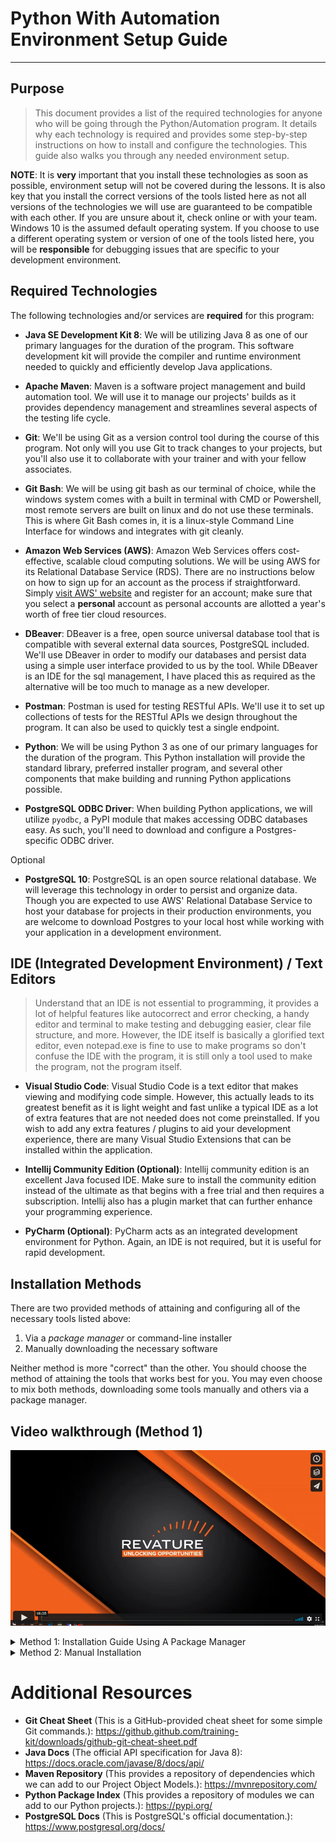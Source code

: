 
# Python With Automation Environment Setup Guide
---

## Purpose

> This document provides a list of the required technologies for anyone who will be going through the Python/Automation program. It details why each technology is required and provides some step-by-step instructions on how to install and configure the technologies. This guide also walks you through any needed environment setup.

**NOTE**: It is **very** important that you install these technologies as soon as possible, environment setup will not be covered during the lessons. It is also key that you install the correct versions of the tools listed here as not all versions of the technologies we will use are guaranteed to be compatible with each other. If you are unsure about it, check online or with your team.
Windows 10 is the assumed default operating system. If you choose to use a different operating system or version of one of the tools listed here, you will be **responsible** for debugging issues that are specific to your development environment.

## Required Technologies

The following technologies and/or services are **required** for this program:

- **Java SE Development Kit 8**: We will be utilizing Java 8 as one of our primary languages for the duration of the program. This software development kit will provide the compiler and runtime environment needed to quickly and efficiently develop Java applications.

- **Apache Maven**: Maven is a software project management and build automation tool. We will use it to manage our projects' builds as it provides dependency management and streamlines several aspects of the testing life cycle.

- **Git**: We'll be using Git as a version control tool during the course of this program. Not only will you use Git to track changes to your projects, but you'll also use it to collaborate with your trainer and with your fellow associates.

- **Git Bash**: We will be using git bash as our terminal of choice, while the windows system comes with a built in terminal with CMD or Powershell, most remote servers are built on linux and do not use these terminals. This is where Git Bash comes in, it is a linux-style Command Line Interface for windows and integrates with git cleanly.

- **Amazon Web Services (AWS)**: Amazon Web Services offers cost-effective, scalable cloud computing solutions. We will be using AWS for its Relational Database Service (RDS). There are no instructions below on how to sign up for an account as the process if straightforward. Simply [visit AWS' website](https://aws.amazon.com/) and register for an account; make sure that you select a **personal** account as personal accounts are allotted a year's worth of free tier cloud resources.

- **DBeaver**: DBeaver is a free, open source universal database tool that is compatible with several external data sources, PostgreSQL included. We'll use DBeaver in order to modify our databases and persist data using a simple user interface provided to us by the tool. While DBeaver is an IDE for the sql management, I have placed this as required as the alternative will be too much to manage as a new developer.

- **Postman**: Postman is used for testing RESTful APIs. We'll use it to set up collections of tests for the RESTful APIs we design throughout the program. It can also be used to quickly test a single endpoint.

- **Python**: We will be using Python 3 as one of our primary languages for the duration of the program. This Python installation will provide the standard library, preferred installer program, and several other components that make building and running Python applications possible.

- **PostgreSQL ODBC Driver**: When building Python applications, we will utilize `pyodbc`, a PyPI module that makes accessing ODBC databases easy. As such, you'll need to download and configure a Postgres-specific ODBC driver.

Optional

- **PostgreSQL 10**: PostgreSQL is an open source relational database. We will leverage this technology in order to persist and organize data. Though you are expected to use AWS' Relational Database Service to host your database for projects in their production environments, you are welcome to download Postgres to your local host while working with your application in a development environment.

## IDE (Integrated Development Environment) / Text Editors

> Understand that an IDE is not essential to programming, it provides a lot of helpful features like autocorrect and error checking, a handy editor and terminal to make testing and debugging easier, clear file structure, and more. However, the IDE itself is basically a glorified text editor, even notepad.exe is fine to use to make programs so don't confuse the IDE with the program, it is still only a tool used to make the program, not the program itself. 

- **Visual Studio Code**: Visual Studio Code is a text editor that makes viewing and modifying code simple. However, this actually leads to its greatest benefit as it is light weight and fast unlike a typical IDE as a lot of extra features that are not needed does not come preinstalled. If you wish to add any extra features / plugins to aid your development experience, there are many Visual Studio Extensions that can be installed within the application. 

- **Intellij Community Edition (Optional)**: Intellij community edition is an excellent Java focused IDE. Make sure to install the community edition instead of the ultimate as that begins with a free trial and then requires a subscription. Intellij also has a plugin market that can further enhance your programming experience.

- **PyCharm (Optional)**: PyCharm acts as an integrated development environment for Python. Again, an IDE is not required, but it is useful for rapid development.

## Installation Methods

There are two provided methods of attaining and configuring all of the necessary tools listed above:

1. Via a *package manager* or command-line installer
2. Manually downloading the necessary software

Neither method is more "correct" than the other. You should choose the method of attaining the tools that works best for you. You may even choose to mix both methods, downloading some tools manually and others via a package manager.


## Video walkthrough (Method 1)

[![PWA Environment Setup](./images/thumbnail.png)](https://vimeo.com/692694597)


<details><summary>Method 1: Installation Guide Using A Package Manager</summary>
<p>
A *package manager* is a command line tool that allows you to install and manage software. You can use a package manager to install all of the software listed here.

The package manager that we'll be using for this guide is called "Scoop". It's a command-line installer for Windows, which means that you'll have to be running Windows in order to use this tool. You'll also need PowerShell 5 (or a later version) installed.

**Note**: If you are not running Windows and still want to use a package manager, feel free to do so. You'll have to, however, know how to use your package manager of choice as there won't be instructions provided here since there are many package managers available. **If you do not wish to use a package manager, please skip to method 2.**
</p>
    
    
### Step 1: Install Scoop

In order to use Scoop, you'll first have to install it. This installation requires that you have PowerShell 5 or later.

Once you've verified that you have a compatible version of PowerShell, launch PowerShell. You can launch PowerShell by searching for it in the Windows search bar. Then go to [Scoop's official website](https://scoop.sh/). Once on the homepage, scroll to the bottom of the page until you see the following:

![Scoop instructions](./images/scoop-instructions.PNG)

As Scoop's installation instructions indicate, you can run one of the following commands in PowerShell (NOT both):

Option 1:

    Invoke-Expression (New-Object System.Net.WebClient).DownloadString('https://get.scoop.sh')

Option 2:

    iwr -useb get.scoop.sh | iex

If you run one of these commands and it fails, you'll need to first run the following command:

    Set-ExecutionPolicy RemoteSigned -scope CurrentUser

After you've run this command, you should then attempt to run one of the first two commands again.

### Step 2: Configure Scoop

When installed, Scoop comes with a default bucket titled "main". Since some of the programs we'll install using Scoop aren't contained in this bucket, we'll add some additional buckets before we begin installing our programs.

Open a new terminal and run the following commands (one by one):

    scoop bucket add extras
    scoop bucket add java
    scoop bucket add versions

**Note**: If you receive a warning that says that the bucket you're attempting to add already exists, you don't have to worry as this means that you already have that bucket.
    
### Step 3: Install Git

Now that you've installed Scoop and added some additional buckets for downloading software, open a new terminal and run the following command in order to install Git:

    scoop install git

After the installation is complete, verify that you have installed Git properly by typing the following in your terminal:

    git --version

### Step 4: Install Java

In order to install Java, run the following command in your terminal:

    scoop install ojdkbuild8-full

Now verify that you have installed Java properly by typing this command:

     java -version

### Step 5: Install Spring Tool Suite 4

In order to install Intellij IDEA community edition java IDE, run this command in your terminal:

    scoop install idea

If your installation was successful, you should now be able to search for "Spring Tool Suite" in your Windows search bar.

### Step 6: Install Maven

In order to install Maven, run the following command in your terminal:

    scoop install maven

Verify that your Maven installation was successful by typing the following:

    mvn -version

### Step 7: Install DBeaver

In order to install DBeaver, run the following command in your terminal:

    scoop install dbeaver

You can verify that you have installed DBeaver properly by searching for "DBeaver" in your Windows search bar.

### Step 8: Install Postman

In order to install Postman, run the following command in your terminal:

    scoop install postman

Verify that the program was installed properly by searching for "Postman" in your windows search bar.

### Step 9: Install Python

In order to install Python, run the following command in your terminal:

    scoop install python39

Verify that your Python installation was successful by typing the following in your terminal:

    python --version

### Step 10: Install PyCharm

In order to install PyCharm, run the following command in your terminal:

    scopp install pycharm

If your installation was successful, you should now be able to search for "PyCharm" in your Windows search bar.

### Step 11: Install The PostgreSQL ODBC Driver

Scoop does not support the installation of the PostgreSQL ODBC Driver. As such, please skip to the [manual installation subsection](#step-10-install-the-postgresql-odbc-driver) which details how to install the driver.

### Step 12: Install PostgreSQL (Optional)

In order to install PostgreSQL, we will NOT be using Scoop as we require PostgreSQL 10, a version that is not currently supported by Scoop. That said, we will manually download the PostgreSQL installer visiting the [official website](https://www.enterprisedb.com/downloads/postgres-postgresql-downloads).

Once you've navigated to the website, you should see the following:

![Postgres Download Home](./images/postgres-download.PNG)

Please look at the row for **version 10.13** as we will downloading this version. Select the download link which corresponds with your system and click it.

You'll then be prompted to save the file. Click "Save File".

![Save Postgres Installer](./images/save-postgres.PNG)

The file should now be located in your "Downloads" folder.

![Postgres In Downloads Folder](./images/postgres-in-downloads.PNG)

Double click the file, which should launch the installer. You might be asked if you want the application to make changes to your device. Say "yes".

You'll be presented with several menus in the Setup Wizard.

![Postgres Setup Wizard](./images/postgres-setup.PNG)

Hit "Next" until you get to the "Select Components" menu. Here, you'll want to select and/or deselect the following and then click "Next":

![Postgres Components](./images/postgres-components.PNG)

Continue to hit "Next" until you reach the "Password" menu. Here you will be tasked with providing a password for the default Postgres user (which is "postgres"). The password is completely up to you. That said, DO NOT forget your password as you won't be able to login to your database as the superuser. If you have to, write your password down somewhere or use a password manager.

![Postgres Password](./images/postgres-password.PNG)

After you've decided on a password, hit "Next" on the remaining menus and allow time for Postgres to be installed. Once the installation is complete, you might be asked if you want to launch Stack Builder. You can say "no".

PostgreSQL should now be successfully installed on your computer.

### Step 13: Install Visual Studio Code (Optional)

In order to install Visual Studio Code, run the following command in your terminal:

    scoop install vscode

If the installation was successful, you should be able to search for "Visual Studio Code" in the Windows search bar.

</details>
    
    
<details><summary>Method 2: Manual Installation</summary>

This method is compatible with all environments as it does not require any platform-specific package managers. You need only visit the official websites for each of the technologies listed and download the version of the tool that is compatible with your system.

Do note, however, that setting system environment variables differs from machine to machine. This guide shows how to set environment variables on a Windows machine.

The first thing you'll want to do is open your web browser of choice. This guide will use *Chrome*.

**Note**: Many of the tools that you will install have different system installers that are platform dependent. It is **very** important that you download the correct installer. The following list details how you should choose the installer for a program:

- If you have a 32-bit version of Windows, use the installer that is marked as the 32-bit version.
- If you have a 64-bit version of Windows, use the installer that is marked as the 64-bit version.
- If you have a Linux distribution (e.g. Debian, Ubuntu, Red Hat, Fedora), you should choose the installer that matches your distribution.
- If you have a Mac, you should choose the installer that is marked as the Mac installer.

These options will be clearly labeled on the websites you visit to download the technologies. If you're not sure how to figure out what version of the Windows operating system you're running, do the following:

[![Video Guide to find System Driver](./images/systemInfo.png)](https://vimeo.com/693811800)

1. Type "Control Panel" into the Windows search bar and click on the "Control Panel" app.
2. Select "System and Security".
3. Select "System".

You should now see the following screen:

![Image of Windows System Settings](./images/windows-system.PNG)

You should see your operating system listed ("Windows 10" in the above example) and the system type listed under the "System" tab (a 64-bit operating system in the above example).

### Step 1: Install Git

[![Video Guide to downloading Git](./images/gitAndBash.png)](https://vimeo.com/693811807)

1. Navigate in your browser to [Git's Website](https://git-scm.com/download) and click the latest download for Windows. (For those using a different OS click the appropriate OS and look for the most recent stable release.)

![](./images/Git-Download1.jpg) 

2. Click yes to any security/firewall popup asking if you are sure you want to download the file. 

3. The install file will begin downloading; most browsers will show the file that has just downloaded, click that file when it completes. If you do so skip to step 6. If the download is not apparent on your browser or disappears upon finishing go to step 4. 

![](./images/Git-Download2.jpg)

4. If you were not able to click the install exe file you just downloaded in your browser open your file explorer.

![](./images/Git-File-Explore-Taskbar.jpg)

5. In the window that opens click the "Downloads" folder, use the search bar in the upper right to search "git", and then double click on the Git installer exe file.

![](./images/Git-Downloads-Folder.jpg)

6. Click yes to any security pop-ups asking you if you want to allow the installer to make changes to your computer. 

7. The install wizard will open to guide you through the process of installing Git. Read the license agreement and click "Next." 

![](./images/Git-License.jpg)

8. Accept the default installation path by clicking "Next."

![](./images/Git-Filepath.jpg)

9. Select your components. It is recommended to add a desktop icon. Leave the other boxes in their default setting. Click "Next."

![](./images/Git-Components.jpg)

10. Leave the rest of the set up as the default configuration clicking Next until you get to the experimental options (which you should leave unchecked) and then click Install. This will run the actual install process. 

![](./images/Git-editor.jpg)
![](./images/Git-PATH.jpg)
![](./images/Git-HTTPS.jpg)
![](./images/Git-Line-End-Conversion.jpg)
![](.images/Git-MinTTY.jpg)
![](./images/Git-Default-Pull.jpg)
![](.images/Git-Extras.jpg)
![](.images/Git-Experimental.jpg)

11. After install you will get a a final window giving you the options to launch Git Bash and view the Readme notes. Select open Git Bash and deselect the view Readme notes. Click "Next."

![](.images/Git-Finished.jpg)

12. When Git Bash opens type "git --version" and hit Enter. If it return the version of Git you installed it correctly. 

![](./images/Git-Version.jpg)

### Step 2: Install Java

[![Video Guide to Installing Java](./images/installingJava.png)](https://vimeo.com/693814287)

1. Navigate in your web browser to [Oracle's JDK 8](https://www.oracle.com/java/technologies/javase/javase-jdk8-downloads.html?) website. NOTE: If you are experiencing errors when trying to load the webpage try another browser. If you still are having trouble, try again later. 

2. In the top right of the website click "View Accounts" and then "Create an Account." (If you already have an Oracle account you can just skip to step 5)

![](./images/JDK-CreateAccount.jpg)

3. Fill in the form with your information (you may type "none" for Company Name) and then click the "Create Account" button. 

![](./images/JDK-New-Account.jpg)

4. Check your e-mail account for a new message from Oracle. (This may take a few minutes.) When you receive the e-mail open it and click the "Verify Email Address" button inside. This should direct you to a success screen. 

![](./images/JDK-Inbox.jpg)
![](./images/JDK-Email.jpg)
![](./images/JDK-Success.jpg)

5. Return to [Oracle's JDK 8](https://www.oracle.com/java/technologies/javase/javase-jdk8-downloads.html?) website. Scroll to find the appropriate JDK for your Operating System and Architecture. (Windows 10 will be Windows x64 as shown below) and click to download. 

![](./images/JDK-Download.jpg)

6. A popup will ask you to review the license before continuing. Do so and click the check box and then the download button.

![](./images/JDK-License.jpg)

7. If you are not signed in a pop will appear asking you to do so. Enter your sign in information (your e-mail is your user name) and submit. The download should then begin. 

![](./images/JDK-Signin.jpg)

8. Once the download is complete, click the file that downloads in your browser to open it and skip to step 11. If you do not see the file in your browser then proceed to step 9 to find it in your downloads folder. 

![](./images/JDK-Downloaded.jpg)

9. If you could not open the JDK installer from your browser open your file explorer. 

![](./images/Git-File-Explore-Taskbar.jpg)

10. In the window that opens click the "Downloads" folder, search (in the top right) for "jdk" and double click the jdk installer.

![](./images/JDK-Downloads.jpg)

11. The installer will inform you that the license has been updated from previous versions. Review the license if you have not already and click next. 

![](./images/JDK-Wizard1.jpg)

12. The installer will continue and you should just accept the default setup. IMPORTANT: Make note of the file path for the installation directory! You WILL need this later. Click "Next."

![](./images/JDK-Wizard2.jpg)

13. The install will begin extracting files and will ask to confirm the installation directory of the JRE. Confirm the default directory by clicking "Next."

![](./images/JDK-Wizard3.jpg)
![](./images/JDK-Wizard4.jpg)

14. Java will finish installing and you can then click "Close."

![](./images/JDK-Wizard5.jpg)
![](./images/JDK-Wizard6.jpg)

15. Use your system search tool (next to the windows button) to look for "Edit the system environment variables" in the control panel. Be sure that you open the SYSTEM environment not the ones just for your account. 

![](./images/JDK-SysEnv.jpg)

16. Click the "Environment Variables" button in the window that opens.

![](./images/JDK-SysProp.jpg)

17. Under "System Variables" click the "New" button. 

![](./images/JDK-EnvVar.jpg)

18. Name the new variable "JAVA_HOME" and give it the value of the directory where your JDK was installed to. (See Step 12.) If you are unsure of your directory path you can go to C:\Program Files\Java in your file explorer then click on the JDK folder to open it. You can then copy the path from the navigation bar at the top of the file explorer. 

![](./images/JDK-JavaHome.jpg)

19. In your system variables then select the "Path" variable and click "Edit."

![](./images/JDK-PathEdit.jpg)

20. Click "New" to create a new line. Add the path to the JDK bin folder in this line, it will be the same as the path in JAVA_HOME with a "\bin" at the end. 

![](./images/JDK-PathNew.jpg)

21. Click "OK" to close the Environment Variables window. 

![](./images/JDK-End.jpg)

22. Open Git Bash, type "java -version" and hit Enter. If the JDK is installed correctly you should see Java with the version number you downloaded. 

![](./images/JDK-Version.jpg)

### Step 3: Install Intellij IDEA Community Edition

[![Video Guide to Installing IntelliJ](./images/installingIntellij.png)](https://vimeo.com/693833640)
    
    
1. Navigate to the [Intellij IDEA](https://www.jetbrains.com/idea/download/#section=windows) website and download Intellij IDEA Community Edition. 

![](./images/IDEA-download.png)

2. Once the download has finished go to your downloads folder, search for the Intellij Community Edition .exe file and double click it to begin the install process.

3. Decide on the location that you wish to download the application

![](./images/IDEA-location.png)

4. Setup the associations with the IDE in order for it to automatically open java files, and other functionalities like being able to open a file directly from the CLI using  `idea`

![](./images/IDEA-associate.png)

5. Finish the install and open the application from the start menu if you chose for it to not create a desktop shortcut

### Step 4: Install Apache Maven
    
[![Video Guide to Install Apache Maven](./images/installingMaven.png)](https://vimeo.com/693833655)

1. Navigate in your web browser to the [Maven Download Page](https://maven.apache.org/download.cgi) and scroll down to the "Files" section. Click the Binary zip archive link to download. Approve any firewall/security popups asking if you are sure you want to download the file. 

![](./images/MVN-Download.jpg)

2. The download should appear in your browser. When it completes right-click and click "Show in folder." Skip to step 4. If you were unable to right-click and show in folder proceed to step 3. 

![](./images/MVN-OpenFile.jpg)

3. If you could not open the file location from your browser, open your file explorer, click downloads, and search "maven" in the upper right search bar. You should see the file you just downloaded. 

![](./images/Git-File-Explore-Taskbar.jpg)
![](./images/MVN-Downloads.jpg)

4. Right click the Maven zip archive you just downloaded and click "Extract All..."

![](./images/MVN-Extract.jpg)

5. Your extraction wizard will open. Set the file path to "C:\Maven" and click the box to show extracted files when complete. Then click "Extract."

![](./images/MVN-Unzip.jpg)

6. Your file will be unzipped and your file explore will open a window to C:\Maven containing the folder with your maven version. Double click to open that folder. 

![](./images/MVN-File.jpg)

7. Now inside the versions specific folder, click the navigation bar and the top and copy the file path. You will need this for your environment variables. 

![](./images/MVN-FilePath.jpg)

8. Use your system search tool (next to the windows button) to look for "Edit the system environment variables" in the control panel. Be sure that you open the SYSTEM environment not the ones just for your account. 

![](./images/JDK-SysEnv.jpg)

9. Click the "Environment Variables" button in the window that opens.

![](./images/JDK-SysProp.jpg)

10. Under "System Variables" click the "New" button. 

![](./images/JDK-EnvVar.jpg)

11. Name the new variable "M2_HOME" and give it the value of the file path you copied in step 7. Then click "OK."

![](./images/MVN-M2HOME.jpg)

12. Click the new button again. Give the variable the name "M2" and the file path "%M2_HOME%\bin" then click "OK."

![](./images/MVN-M2.jpg)

13. In your system variables then select the "Path" variable and click "Edit."

![](./images/JDK-PathEdit.jpg)

14. Click new to open a new line and type in "%M2%" then click "OK."

![](./images/MVN-Path.jpg)

15. Click "OK" to close the Environment Variables window. 

![](./images/JDK-End.jpg)

16. Open Git Bash and type "mvn -v" then hit Enter. If that returns the maven version you have it set up correctly. 

![](./images/MVN-Version.jpg)

### Step 5: Install PostgreSQL 10

[![Video Guide Installing PostgreSQL 10](./images/installingPsql.png)](https://vimeo.com/693833666)
    

In order to install PostgreSQL, please visit [PostgreSQL's official website](https://www.enterprisedb.com/downloads/postgres-postgresql-downloads).

Once you've navigated to the website, you should see the following:

![Postgres Download Home](./images/postgres-download.PNG)

Please look at the row for **version 10.13** as we will downloading this version. Select the download link which corresponds with your system and click it.

You'll then be prompted to save the file. Click "Save File".

![Save Postgres Installer](./images/save-postgres.PNG)

The file should now be located in your "Downloads" folder.

![Postgres In Downloads Folder](./images/postgres-in-downloads.PNG)

Double click the file, which should launch the installer. You might be asked if you want the application to make changes to your device. Say "yes".

You'll be presented with several menus in the Setup Wizard.

![Postgres Setup Wizard](./images/postgres-setup.PNG)

Hit "Next" until you get to the "Select Components" menu. Here, you'll want to select and/or deselect the following and then click "Next":

![Postgres Components](./images/postgres-components.PNG)

Continue to hit "Next" until you reach the "Password" menu. Here you will be tasked with providing a password for the default Postgres user (which is "postgres"). The password is completely up to you. That said, DO NOT forget your password as you won't be able to login to your database as the superuser. If you have to, write your password down somewhere or use a password manager.

![Postgres Password](./images/postgres-password.PNG)

After you've decided on a password, hit "Next" on the remaining menus and allow time for Postgres to be installed. Once the installation is complete, you might be asked if you want to launch Stack Builder. You can say "no".

PostgreSQL should now be successfully installed on your computer.

### Step 6: Install DBeaver

[![Video Guide Installing DBeaver](./images/installingDbeaver.png)](https://vimeo.com/693833648)
     
In order to install DBeaver, please visit [DBeaver's official website](https://dbeaver.io/download/).

Once you navigate to the website, you should see the following:

![DBeaver Home](./images/dbeaver-home.PNG)

You'll notice that there are two options: Community Edition and Enterprise Edition. Please select the **Community Edition** as it is free. Do NOT select the Enterprise as it is not free.

You will find the installers for the Community Edition if you scroll down the page. They should be located directly beneath the the box which says "Community Edition 7.1.1". As with all other software listed here, please make sure that you choose the correct installer for your system.

Once you've clicked on the installer that is compatible with your system, you'll be prompted to save the file. Save it and note where you've saved it on your machine. These files are usually stored in your computer's "Downloads" folder by default.

![Save DBeaver Installer](./images/dbeaver-installer.PNG)

Now navigate to the folder where the installer is stored. For this example, we've downloaded the file to the "Downloads" folder.

![Installer In Downloads Folder](./images/dbeaver-download.PNG)

Double click the installer. Once you've done so, the installer will be launched. The installer should take you through the process of setting up DBeaver. You'll be asked, for instance, to select a language of choice and review license terms before you install the software.

![DBeaver License Agreement](./images/dbeaver-license.PNG)

When you arrive at the portion of the setup which is titled "Choose Components", please select "DBeaver Community" and "Associate .SQL files".

![DBeaver Components](./images/dbeaver-components.PNG)

If your installation was successful, you should now be able to search for and find "DBeaver" using your computer's search bar.

### Step 7: Install Postman

In order to download Postman, please visit [Postman's official website](https://www.postman.com/downloads/).

Once you've navigated to the site, you should see the following:

![Postman Home](./images/postman-home.PNG)

Note that the default download is for Windows. If you wish to download Postman for Mac or Linux, you should click on one of the links highlighted in the small box beneath the version number and "RELEASE NOTES" link. You can see these links at the bottom of the image provided above for reference.

You should now click the "Download" button, at which point you'll be prompted to select either Windows 32-bit or Windows 64-bit (assuming you're downloading Postman for Windows). Choose the option which is compatible with your system. You'll then be prompted to save the file.

![Postman Download](./images/postman-download.PNG)

Once you've saved the file, open your "Downloads" folder and double click the newly downloaded installer.

![Postman Installer in Downloads Folder](./images/postman-installer.PNG)

Upon double clicking the executable, the installer will be launched and the program will be installed. In order to verify that it has been installed correctly, you can search for "Postman" on your machine by using your search bar.

Note that you'll likely have to sign up for an account to use the application. Please do so as signing up for an account is completely free.

### Step 8: Install Python

[![Video Guide to Installing Python 3.9](./images/installingPython.png)](https://vimeo.com/693833699)
    
1. Navigate in your web browser to the download section of [Python's official website](https://www.python.org/downloads/). You should see the following:

![Python Downloads Page](./images/python-download.PNG)

2. Once there, click the link for your specific operating system.

3. You should now the following screen (or a similar screen depending on which OS you chose in the last step):

![Python Installer](./images/python-installer.PNG)

Please download the appropriate installer for your machine. Remember which folder you've decided to download the installer to as you'll need to run it in the next step.

4. Locate the installer on your machine and run it. Once you've run it, a wizard should pop up. Selection the option for customizing your installation:

![Python Wizard](./images/cutomize-python.PNG)

Make sure that the following boxes (at a bare minimum) are checked:

- Documentation
- pip
- td/tk and IDLE
- Python test suite

5. Hit the "Next" button. You should see the following box:

![Advanced PyCharm Options](./images/advanced-pycharm.PNG)

Make sure the that the following boxes (at a bare minimum) are checked:

- Add Python to environment variables

You also have the option to customize your installation location, though you are not required to do so.

Once you've ensured that all of the necessary boxes are checked, hit the "Install" button.

6. Once your installation is complete, open a new terminal and run the following command:

    python --version

If your Python version is displayed, your installation was successful.

### Step 9: Install PyCharm

[![Video Guide to Installing PyCharm](./images/installingPycharm.png)](https://vimeo.com/693833692)
    
1. Navigate to [PyCharm's official website](https://www.jetbrains.com/pycharm/download/#section=windows) in your web browser.

2. Once there, you should see the following screen:

![PyCharm Download](./images/pycharm-download.PNG)

Select your operating system first. After you've done so, download the *Community* edition of PyCharm &mdash; do NOT download the *Professional* edition as it is not free.

3. Now that you've downloaded the program, run the executable, which should be located in the folder you downloaded the program to. You should see the PyCharm installation box:

![PyCharm Wizard](./images/pycharm-installation.PNG)

4. You will have the option to change the destination folder, though this is optional. If you do not wish to change this folder, then simply hit the "Next" button.

5. On the next screen, make sure the following boxes are checked:

![PyCharm Boxes](./images/pycharm-boxes.PNG)

6. Hit the "Next" button. On the next screen, hit the "Install" button:

![Install PyCharm](./images/install-pycharm.PNG)

7. Once your installation is complete, you should be able to search for "PyCharm" on your machine and launch it.

### Step 10: Install The PostgreSQL ODBC Driver
    
[![Video Guide to Installing PostgreSQL ODBC Driver](./images/installingPsqlOdbc.png)](https://vimeo.com/693833678)

**Note**: If you are not running Windows, this process will look somewhat different for you. You are still responsible for configuring the development environment for your own operating system.

1. Navigate to [PostgreSQL's official ODBC download site](https://www.postgresql.org/ftp/odbc/versions/).

2. You should see several directories:

![ODBC Downloads](./images/odbc-downloads.PNG)

The directory you click on depends on your operating system. In order to find out which directory to open, take a look at the README file that is listed under the directories on the site. Generally speaking, Windows users will want to use the "msi" directory while *nix users will want to use the "src" directory.

3. Once you've clicked the appropriate folder, scroll down to the "psqlodbc_10" files:

![PSQL ODBC Download Link](./images/psql-odbc.PNG)

Choose any version of 10 which is compatible with your operating system. 

4. After you've downloaded the file, unzip it. Open the folder to which you extracted the files and run the installer. You should see a setup box:

![ODBC Wizard](./images/odbc-wizard.PNG)

Move the default options for the driver and hit "Install" once you reach the final screen of the setup box.

This should complete the installation of your ODBC driver.

### Step 11: Install Visual Studio Code (Optional)

In order to download Visual Studio Code, please visit [Visual Studio Code's official website](https://code.visualstudio.com/download).

Once you've navigated to the website, you should see the following:

![Image of Visual Studio Code download options](./images/vs-code.PNG)

Choose the installer that is compatible with your system. Once you've clicked the installer of your choice, you'll be prompted to save the file. Do so.

![Downloading Visual Studio Code Installer](./images/save-vscode.PNG)

Once you've saved the installer, it should be located in your "Downloads" folder.

![Visual Studio Code Download](./images/vscode-download.PNG)

Double click the installer. Once you've done so, the installer should be launched. Accept the license agreement and proceed until you reach a menu titled "Select Additional Tasks". Once you've arrived here, be sure to check all of the boxes that are checked in the image!

![Open with Code](./images/open-with-code.PNG)

After you've done so, hit "Next" and then "Install" on the next menu. If your installation was successful, you should be able to search for "Visual Studio Code" on your machine.

    
</details>
    
    
Additional Resources
====================

*  **Git Cheat Sheet** (This is a GitHub-provided cheat sheet for some simple Git commands.): https://github.github.com/training-kit/downloads/github-git-cheat-sheet.pdf
*  **Java Docs** (The official API specification for Java 8): https://docs.oracle.com/javase/8/docs/api/
*  **Maven Repository** (This provides a repository of dependencies which we can add to our Project Object Models.): https://mvnrepository.com/
* **Python Package Index** (This provides a repository of modules we can add to our Python projects.): https://pypi.org/
*  **PostgreSQL Docs** (This is PostgreSQL's official documentation.): https://www.postgresql.org/docs/
